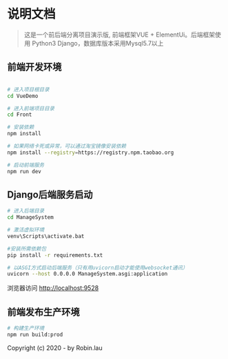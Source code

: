 # 说明文档

> 这是一个前后端分离项目演示版, 前端框架VUE + ElementUi。后端框架使用 Python3 Django，数据库版本采用Mysql5.7以上


## 前端开发环境

```bash

# 进入项目根目录
cd VueDemo

# 进入前端项目目录
cd Front

# 安装依赖
npm install

# 如果网络卡死或异常，可以通过淘宝镜像安装依赖
npm install --registry=https://registry.npm.taobao.org

# 启动前端服务
npm run dev
```

## Django后端服务启动

```bash
# 进入后端目录
cd ManageSystem

# 激活虚拟环境
venv\Scripts\activate.bat

#安装所需依赖包
pip install -r requirements.txt

# 以ASGI方式启动后端服务（只有用uvicorn启动才能使用websocket通讯）
uvicorn --host 0.0.0.0 ManageSystem.asgi:application

```

浏览器访问 [http://localhost:9528](http://localhost:9528)

## 前端发布生产环境

```bash
# 构建生产环境
npm run build:prod
```



Copyright (c) 2020 - by Robin.lau
